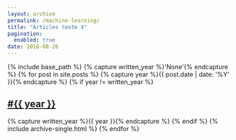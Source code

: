 ```yaml
---
layout: archive
permalink: /machine-learning/
title: "Articles teste 4"
pagination:
  enabled: true
date: 2016-08-26
---
```


{% include base_path %}
{% capture written_year %}'None'{% endcapture %}
{% for post in site.posts %}
  {% capture year %}{{ post.date | date: '%Y' }}{% endcapture %}
  {% if year != written_year %}
    <h2 id="{{ year | slugify }}" class="archive__subtitle"><a href="#{{ year | slugify }}">#{{ year }}</a></h2>
    {% capture written_year %}{{ year }}{% endcapture %}
  {% endif %}
  {% include archive-single.html %}
{% endfor %}
